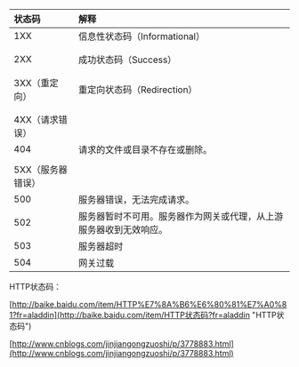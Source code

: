 | 状态码 | 解释 |
| :--- | :--- |
| 1XX | 信息性状态码（Informational） |
|  |  |
|  |  |
| 2XX | 成功状态码（Success） |
|  |  |
|  |  |
| 3XX（重定向） | 重定向状态码（Redirection） |
|  |  |
|  |  |
| 4XX（请求错误） |  |
| 404 | 请求的文件或目录不存在或删除。 |
|  |  |
| 5XX（服务器错误） |  |
| 500 | 服务器错误，无法完成请求。 |
| 502 | 服务器暂时不可用。服务器作为网关或代理，从上游服务器收到无效响应。 |
| 503 | 服务器超时 |
| 504 | 网关过载 |

HTTP状态码：

[http://baike.baidu.com/item/HTTP%E7%8A%B6%E6%80%81%E7%A0%81?fr=aladdin](http://baike.baidu.com/item/HTTP状态码?fr=aladdin "HTTP状态码")

[http://www.cnblogs.com/jinjiangongzuoshi/p/3778883.html](http://www.cnblogs.com/jinjiangongzuoshi/p/3778883.html)


